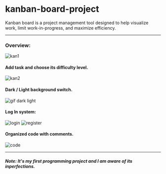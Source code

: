 # kanban-board-project
Kanban board is a project management tool designed to help visualize work, limit work-in-progress, and maximize efficiency.

<hr>
<h3>Overview:</h3>

![kan1](https://user-images.githubusercontent.com/101452307/159035356-64659640-7298-4960-8182-c97aaaf03992.png)


<h4>Add task and choose its difficulty level.</h4>

![kan2](https://user-images.githubusercontent.com/101452307/159036279-1e5de96a-0278-4145-b21d-98a729a6f0df.png)

<h4>Dark / Light background switch.</h4>

![gif dark light](https://user-images.githubusercontent.com/101452307/159036549-e76e17a5-c9a7-4244-8971-74afe5d8f1df.gif)


<h4>Log In system:</h4>

![login](https://user-images.githubusercontent.com/101452307/159037027-9ed554d6-fa4b-4608-8783-7494d9d9d44f.png)
![register](https://user-images.githubusercontent.com/101452307/159037037-421dfc24-2e52-4771-b7ed-d29e1bc6ec09.png)

<h4>Organized code with comments.</h4>

![code ](https://user-images.githubusercontent.com/101452307/159037783-c4e5e8ed-144c-4d29-a84e-b125ddfe42a1.png)

<hr>

<h5>Note: <i>It's my first programming project and I am aware of its inperfections</i>.</h5>
